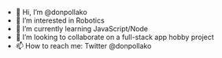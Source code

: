 - 👋 Hi, I’m @donpollako
- 👀 I’m interested in Robotics
- 🌱 I’m currently learning JavaScript/Node
- 💞️ I’m looking to collaborate on a full-stack app hobby project
- 📫 How to reach me: Twitter @donpollako

<!---
donpollako/donpollako is a ✨ special ✨ repository because its `README.md` (this file) appears on your GitHub profile.
You can click the Preview link to take a look at your changes.
--->
